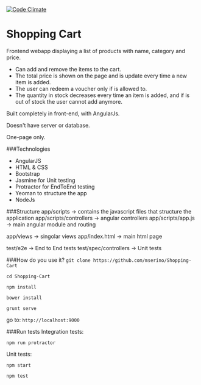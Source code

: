 [![Code Climate](https://codeclimate.com/github/mserino/Shopping-Cart/badges/gpa.svg)](https://codeclimate.com/github/mserino/Shopping-Cart)

Shopping Cart
=============

Frontend webapp displaying a list of products with name, category and price.

- Can add and remove the items to the cart. 
- The total price is shown on the page and is update every time a new item is added.
- The user can redeem a voucher only if is allowed to.
- The quantity in stock decreases every time an item is added, and if is out of stock the user cannot add anymore.

Built completely in front-end, with AngularJs.

Doesn't have server or database.

One-page only.

###Technologies
- AngularJS
- HTML & CSS
- Bootstrap
- Jasmine for Unit testing
- Protractor for EndToEnd testing
- Yeoman to structure the app
- NodeJs

###Structure
app/scripts -> contains the javascript files that structure the application
app/scripts/controllers -> angular controllers
app/scripts/app.js -> main angular module and routing

app/views -> singolar views
app/index.html -> main html page

test/e2e -> End to End tests
test/spec/controllers -> Unit tests

###How do you use it?
`git clone https://github.com/mserino/Shopping-Cart`

`cd Shopping-Cart`

`npm install`

`bower install`

`grunt serve`

go to: `http://localhost:9000`

###Run tests
Integration tests:

`npm run protractor`

Unit tests:

`npm start`

`npm test`